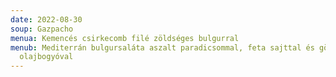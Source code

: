 ```yaml
---
date: 2022-08-30
soup: Gazpacho
menua: Kemencés csirkecomb filé zöldséges bulgurral
menub: Mediterrán bulgursaláta aszalt paradicsommal, feta sajttal és görög
  olajbogyóval
---
```

